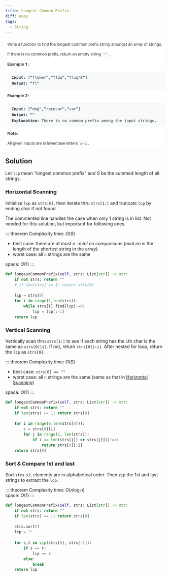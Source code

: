 ```yaml
---
title: Longest Common Prefix
diff: easy
tags:
  - String
---
```


<img class="medium-zoom" src="/algo/longest-common-prefix.png" alt="https://leetcode.com/problems/longest-common-prefix">

## Solution

Let `lcp` mean "longest common prefix" and $S$ be the summed length of all strings.

### Horizontal Scanning

Initialize `lcp` as `strs[0]`, then iterate thru `strs[1:]` and truncate `lcp` by ending char if not found.

The commented line handles the case when only 1 string is in list. Not needed for this solution, but important for following ones.

::: theorem Complexity
time: $O(S)$

- best case: there are at most $n \cdot minLen$ comparisons ($minLen$ is the length of the shortest string in the array)
- worst case: all `n` strings are the same

space: $O(1)$
:::

```py
def longestCommonPrefix(self, strs: List[str]) -> str:
    if not strs: return ""
    # if len(strs) == 1: return strs[0]

    lcp = strs[0]
    for i in range(1,len(strs)):
        while strs[i].find(lcp)!=0:
            lcp = lcp[:-1]
    return lcp
```

### Vertical Scanning

Vertically scan thru `strs[1:]` to see if each string has the `i`th char is the same as `strs[0][i]`. If not, return `strs[0][:i]`. After nested for loop, return the `lcp` as `strs[0]`.

::: theorem Complexity
time: $O(S)$

- best case: `strs[0] == ""`
- worst case: all `n` strings are the same (same as that in [Horizontal Scanning](#horizontal-scanning))

space: $O(1)$
:::

```py
def longestCommonPrefix(self, strs: List[str]) -> str:
    if not strs: return ""
    if len(strs) == 1: return strs[0]

    for i in range(0,len(strs[0])):
        c = strs[0][i]
        for j in range(1, len(strs)):
            if i == len(strs[j]) or strs[j][i]!=c:
                return strs[0][:i]
    return strs[0]
```

### Sort & Compare 1st and last

Sort `strs` s.t. elements are in alphabetical order. Then `zip` the 1st and last strings to extract the `lcp`.

::: theorem Complexity
time: $O(n \log n)$  
space: $O(1)$
:::

```py
def longestCommonPrefix(self, strs: List[str]) -> str:
    if not strs: return ""
    if len(strs) == 1: return strs[0]

    strs.sort()
    lcp = ""

    for s,t in zip(strs[0], strs[-1]):
        if s == t:
            lcp += s
        else:
            break
    return lcp
```
